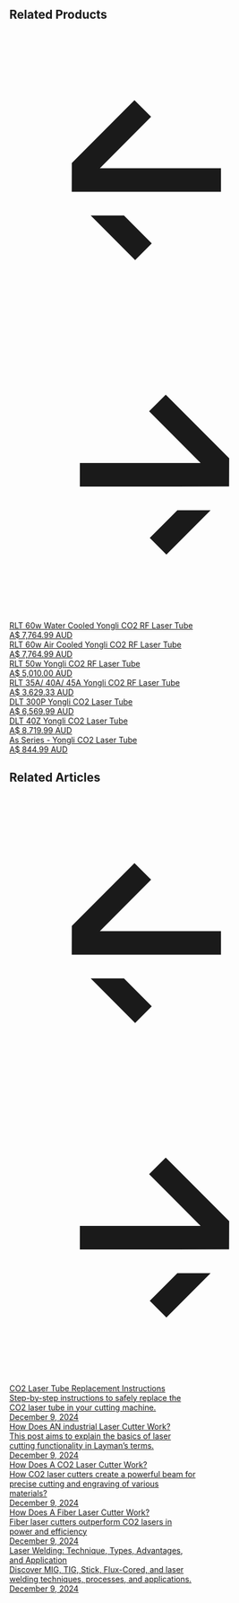<div class="section_products"><div class="main-container"><div class="swiper"><div class="blog_header"><h2 class="sections_heading">Related Products</h2><div class="arrows"><div class="prev is-products" tabindex="0" role="button" aria-label="Previous slide" aria-controls="swiper-wrapper-1dd474bae85a8bc6"><wrapper class="arrow-container"><svg xmlns="http://www.w3.org/2000/svg" width="100%" viewBox="0 0 24 25" fill="none"><path fill-rule="evenodd" clip-rule="evenodd" d="M7.70003 11.5918L12.0608 7.23111L10.6465 5.81689L5.31217 11.1513L5.3151 11.1542L5.31239 11.1544L5.30566 13.5975L7.73402 13.5946L7.73128 13.5918H18.0096V11.5918H7.70003ZM9.75084 15.6114H6.92241L10.7025 19.3915L12.1167 17.9773L9.75084 15.6114Z" fill="currentColor"></path></svg></wrapper></div><div class="next is-products" tabindex="0" role="button" aria-label="Next slide" aria-controls="swiper-wrapper-1dd474bae85a8bc6"><wrapper class="arrow-container"><svg xmlns="http://www.w3.org/2000/svg" width="100%" viewBox="0 0 24 25" fill="none"><path fill-rule="evenodd" clip-rule="evenodd" d="M13.3071 5.81689L18.7071 11.2169L18.6989 13.6125L14.0435 13.6165L6 13.6165V11.6165L16.2783 11.6165L11.8928 7.23111L13.3071 5.81689ZM14.2951 15.6309L11.9488 17.9773L13.363 19.3915L17.1236 15.6309L14.2951 15.6309Z" fill="currentColor"></path></svg></wrapper></div></div></div><div class="swiper is-products w-dyn-list swiper-initialized swiper-horizontal swiper-backface-hidden"><div role="list" class="swiper-wrapper is-products w-dyn-items" id="swiper-wrapper-1dd474bae85a8bc6" aria-live="polite"><div role="group" class="swiper-slide is-products w-dyn-item swiper-slide-active" aria-label="1 / 7" style="width: 334.333px; margin-right: 24px;" data-swiper-slide-index="0"><a href="/product/rlt-60w-water-cooled-yongli-co2-rf-laser-tube" class="product_card w-inline-block"><img data-wf-sku-bindings="%5B%7B%22from%22%3A%22f_main_image_4dr%22%2C%22to%22%3A%22src%22%7D%5D" src="https://cdn.prod.website-files.com/674563fc8e5eb676be833939/679f24ef878f40ec1164a591_3.avif" alt="" loading="lazy" sizes="100vw" srcset="https://cdn.prod.website-files.com/674563fc8e5eb676be833939/679f24ef878f40ec1164a591_3-p-500.avif 500w, https://cdn.prod.website-files.com/674563fc8e5eb676be833939/679f24ef878f40ec1164a591_3.avif 800w" class="product_card-image"><div class="product_card-bottom"><div class="w-layout-vflex product_card-names"><div class="cs_title">RLT 60w Water Cooled Yongli CO2 RF Laser Tube</div></div><div data-wf-sku-bindings="%5B%7B%22from%22%3A%22f_price_%22%2C%22to%22%3A%22innerHTML%22%7D%5D" class="nav_res-description">A$&nbsp;7,764.99&nbsp;AUD</div></div></a></div><div role="group" class="swiper-slide is-products w-dyn-item swiper-slide-next" aria-label="2 / 7" style="width: 334.333px; margin-right: 24px;" data-swiper-slide-index="1"><a href="/product/rlt-60w-air-cooled-yongli-co2-rf-laser-tube" class="product_card w-inline-block"><img data-wf-sku-bindings="%5B%7B%22from%22%3A%22f_main_image_4dr%22%2C%22to%22%3A%22src%22%7D%5D" src="https://cdn.prod.website-files.com/674563fc8e5eb676be833939/679f23c2f2d09eaa0a376796_4.avif" alt="" loading="lazy" sizes="100vw" srcset="https://cdn.prod.website-files.com/674563fc8e5eb676be833939/679f23c2f2d09eaa0a376796_4-p-500.avif 500w, https://cdn.prod.website-files.com/674563fc8e5eb676be833939/679f23c2f2d09eaa0a376796_4.avif 800w" class="product_card-image"><div class="product_card-bottom"><div class="w-layout-vflex product_card-names"><div class="cs_title">RLT 60w Air Cooled Yongli CO2 RF Laser Tube</div></div><div data-wf-sku-bindings="%5B%7B%22from%22%3A%22f_price_%22%2C%22to%22%3A%22innerHTML%22%7D%5D" class="nav_res-description">A$&nbsp;7,764.99&nbsp;AUD</div></div></a></div><div role="group" class="swiper-slide is-products w-dyn-item" aria-label="3 / 7" style="width: 334.333px; margin-right: 24px;" data-swiper-slide-index="2"><a href="/product/rlt-50w-yongli-co2-rf-laser-tube" class="product_card w-inline-block"><img data-wf-sku-bindings="%5B%7B%22from%22%3A%22f_main_image_4dr%22%2C%22to%22%3A%22src%22%7D%5D" src="https://cdn.prod.website-files.com/674563fc8e5eb676be833939/679f233014fa7564d298e420_2.avif" alt="" loading="lazy" sizes="100vw" srcset="https://cdn.prod.website-files.com/674563fc8e5eb676be833939/679f233014fa7564d298e420_2-p-500.avif 500w, https://cdn.prod.website-files.com/674563fc8e5eb676be833939/679f233014fa7564d298e420_2.avif 800w" class="product_card-image"><div class="product_card-bottom"><div class="w-layout-vflex product_card-names"><div class="cs_title">RLT 50w Yongli CO2 RF Laser Tube</div></div><div data-wf-sku-bindings="%5B%7B%22from%22%3A%22f_price_%22%2C%22to%22%3A%22innerHTML%22%7D%5D" class="nav_res-description">A$&nbsp;5,010.00&nbsp;AUD</div></div></a></div><div role="group" class="swiper-slide is-products w-dyn-item" aria-label="4 / 7" style="width: 334.333px; margin-right: 24px;" data-swiper-slide-index="3"><a href="/product/rlt-series-yongli-co2-rf-laser-tube-wf3j7" class="product_card w-inline-block"><img data-wf-sku-bindings="%5B%7B%22from%22%3A%22f_main_image_4dr%22%2C%22to%22%3A%22src%22%7D%5D" src="https://cdn.prod.website-files.com/674563fc8e5eb676be833939/679673804f5289b1ae6f5d37_22.avif" alt="" loading="lazy" sizes="100vw" srcset="https://cdn.prod.website-files.com/674563fc8e5eb676be833939/679673804f5289b1ae6f5d37_22-p-500.avif 500w, https://cdn.prod.website-files.com/674563fc8e5eb676be833939/679673804f5289b1ae6f5d37_22.avif 800w" class="product_card-image"><div class="product_card-bottom"><div class="w-layout-vflex product_card-names"><div class="cs_title">RLT 35A/ 40A/ 45A Yongli CO2 RF Laser Tube</div></div><div data-wf-sku-bindings="%5B%7B%22from%22%3A%22f_price_%22%2C%22to%22%3A%22innerHTML%22%7D%5D" class="nav_res-description">A$&nbsp;3,629.33&nbsp;AUD</div></div></a></div><div role="group" class="swiper-slide is-products w-dyn-item" aria-label="5 / 7" style="width: 334.333px; margin-right: 24px;" data-swiper-slide-index="4"><a href="/product/dlt-300p-yongli-co2-laser-tube" class="product_card w-inline-block"><img data-wf-sku-bindings="%5B%7B%22from%22%3A%22f_main_image_4dr%22%2C%22to%22%3A%22src%22%7D%5D" src="https://cdn.prod.website-files.com/674563fc8e5eb676be833939/6795bdca0cf895f2f0e75efe_%E5%90%88%E6%9D%9F300P.jpg" alt="" loading="lazy" class="product_card-image"><div class="product_card-bottom"><div class="w-layout-vflex product_card-names"><div class="cs_title">DLT 300P Yongli CO2 Laser Tube</div></div><div data-wf-sku-bindings="%5B%7B%22from%22%3A%22f_price_%22%2C%22to%22%3A%22innerHTML%22%7D%5D" class="nav_res-description">A$&nbsp;6,569.99&nbsp;AUD</div></div></a></div><div role="group" class="swiper-slide is-products w-dyn-item" aria-label="6 / 7" style="width: 334.333px; margin-right: 24px;" data-swiper-slide-index="5"><a href="/product/dlt-40z-yongli-co2-laser-tube" class="product_card w-inline-block"><img data-wf-sku-bindings="%5B%7B%22from%22%3A%22f_main_image_4dr%22%2C%22to%22%3A%22src%22%7D%5D" src="https://cdn.prod.website-files.com/674563fc8e5eb676be833939/6793e68c3da86e0720d4f89d_DLT.avif" alt="" loading="lazy" sizes="100vw" srcset="https://cdn.prod.website-files.com/674563fc8e5eb676be833939/6793e68c3da86e0720d4f89d_DLT-p-500.avif 500w, https://cdn.prod.website-files.com/674563fc8e5eb676be833939/6793e68c3da86e0720d4f89d_DLT-p-800.avif 800w, https://cdn.prod.website-files.com/674563fc8e5eb676be833939/6793e68c3da86e0720d4f89d_DLT.avif 1750w" class="product_card-image"><div class="product_card-bottom"><div class="w-layout-vflex product_card-names"><div class="cs_title">DLT 40Z Yongli CO2 Laser Tube</div></div><div data-wf-sku-bindings="%5B%7B%22from%22%3A%22f_price_%22%2C%22to%22%3A%22innerHTML%22%7D%5D" class="nav_res-description">A$&nbsp;8,719.99&nbsp;AUD</div></div></a></div><div role="group" class="swiper-slide is-products w-dyn-item" aria-label="7 / 7" style="width: 334.333px; margin-right: 24px;" data-swiper-slide-index="6"><a href="/product/as-series-yongli-co2-laser-tube" class="product_card w-inline-block"><img data-wf-sku-bindings="%5B%7B%22from%22%3A%22f_main_image_4dr%22%2C%22to%22%3A%22src%22%7D%5D" src="https://cdn.prod.website-files.com/674563fc8e5eb676be833939/6793b8e334f78fc40636c340_3.jpg" alt="" loading="lazy" class="product_card-image"><div class="product_card-bottom"><div class="w-layout-vflex product_card-names"><div class="cs_title">As Series - Yongli CO2 Laser Tube</div></div><div data-wf-sku-bindings="%5B%7B%22from%22%3A%22f_price_%22%2C%22to%22%3A%22innerHTML%22%7D%5D" class="nav_res-description">A$&nbsp;844.99&nbsp;AUD</div></div></a></div></div><span class="swiper-notification" aria-live="assertive" aria-atomic="true"></span></div></div></div></div>
<div class="section_blog"><div class="main-container"><div class="spacer-4rem"></div><div class="swiper"><div class="w-embed"><style>
/* Equal Height Fix (CSS Only) */
.swiper.is-articles {
  height: 100%; /* Ensure Swiper takes full height */
}

.swiper-wrapper.is-articles {
  display: flex; /* Keep Swiper's flex layout */
  align-items: stretch; /* Force slides to match height */
  height: 100%; /* Inherit parent height */
}

.swiper-slide.is-articles {
  height: auto; /* Allow Swiper to control height */
  display: flex; /* Enable flex for child elements */
  flex-direction: column; /* Stack card content vertically */
}

.blog_item {
  height: 100%; /* Take full slide height */
  display: flex;
  flex-direction: column;
  width: 100%; /* Ensure full width */
}

.blog_info {
  flex: 1; /* Fill remaining space */
  min-height: 0; /* Allow content compression */
  display: flex;
  flex-direction: column;
  padding: 2rem 1rem; /* Maintain your padding */
  box-sizing: border-box; /* Include padding in height */
}

.nav_res-description {
  flex: 1; /* Expand to fill space between title and date */
  min-height: 0; /* Allow text area to shrink */
}

.date {
  margin-top: auto; /* Push date to bottom */
  padding-top: 2rem; /* Add spacing above date */
}
</style></div><div class="blog_header"><h2 class="sections_heading">Related Articles</h2><div class="arrows"><div class="prev is-articles" tabindex="0" role="button" aria-label="Previous slide" aria-controls="swiper-wrapper-e38bc71010b38e82108"><wrapper class="arrow-container"><svg xmlns="http://www.w3.org/2000/svg" width="100%" viewBox="0 0 24 25" fill="none"><path fill-rule="evenodd" clip-rule="evenodd" d="M7.70003 11.5918L12.0608 7.23111L10.6465 5.81689L5.31217 11.1513L5.3151 11.1542L5.31239 11.1544L5.30566 13.5975L7.73402 13.5946L7.73128 13.5918H18.0096V11.5918H7.70003ZM9.75084 15.6114H6.92241L10.7025 19.3915L12.1167 17.9773L9.75084 15.6114Z" fill="currentColor"></path></svg></wrapper></div><div class="next is-articles" tabindex="0" role="button" aria-label="Next slide" aria-controls="swiper-wrapper-e38bc71010b38e82108"><wrapper class="arrow-container"><svg xmlns="http://www.w3.org/2000/svg" width="100%" viewBox="0 0 24 25" fill="none"><path fill-rule="evenodd" clip-rule="evenodd" d="M13.3071 5.81689L18.7071 11.2169L18.6989 13.6125L14.0435 13.6165L6 13.6165V11.6165L16.2783 11.6165L11.8928 7.23111L13.3071 5.81689ZM14.2951 15.6309L11.9488 17.9773L13.363 19.3915L17.1236 15.6309L14.2951 15.6309Z" fill="currentColor"></path></svg></wrapper></div></div></div><div class="swiper is-articles w-dyn-list swiper-initialized swiper-horizontal swiper-backface-hidden"><div role="list" class="swiper-wrapper is-articles w-dyn-items" id="swiper-wrapper-e38bc71010b38e82108" aria-live="polite"><div role="group" class="swiper-slide is-articles w-dyn-item swiper-slide-active" aria-label="1 / 5" style="width: 334.333px; margin-right: 24px;" data-swiper-slide-index="0"><a href="/post/co2-laser-tube-replacement-instructions" class="blog_item w-inline-block"><div class="blog_img"><img src="https://cdn.prod.website-files.com/674563fc8e5eb676be833939/6756175122638acab520b2db_blog5.avif" loading="eager" alt="" class="blog_image"><div class="blog_cover-overlay"></div></div><div class="blog_info"><div class="cs_title">CO2 Laser Tube Replacement Instructions</div><div class="nav_res-description">Step-by-step instructions to safely replace the CO2 laser tube in your cutting machine.</div><div class="date">December 9, 2024</div></div></a></div><div role="group" class="swiper-slide is-articles w-dyn-item swiper-slide-next" aria-label="2 / 5" style="width: 334.333px; margin-right: 24px;" data-swiper-slide-index="1"><a href="/post/how-does-an-industrial-laser-cutter-work" class="blog_item w-inline-block"><div class="blog_img"><img src="https://cdn.prod.website-files.com/674563fc8e5eb676be833939/675614ed52809136adde1c87_designer.avif" loading="eager" alt="" class="blog_image"><div class="blog_cover-overlay"></div></div><div class="blog_info"><div class="cs_title">How Does AN industrial Laser Cutter Work?</div><div class="nav_res-description">This post aims to explain the basics of laser cutting functionality in Layman’s terms.</div><div class="date">December 9, 2024</div></div></a></div><div role="group" class="swiper-slide is-articles w-dyn-item" aria-label="3 / 5" style="width: 334.333px; margin-right: 24px;" data-swiper-slide-index="2"><a href="/post/how-does-a-co2-laser-cutter-work" class="blog_item w-inline-block"><div class="blog_img"><img src="https://cdn.prod.website-files.com/674563fc8e5eb676be833939/6756125e7fa59365e248f7ca_blog3.avif" loading="eager" alt="" sizes="(max-width: 479px) 160.09375px, (max-width: 767px) 33vw, 23vw" srcset="https://cdn.prod.website-files.com/674563fc8e5eb676be833939/6756125e7fa59365e248f7ca_blog3-p-500.avif 500w, https://cdn.prod.website-files.com/674563fc8e5eb676be833939/6756125e7fa59365e248f7ca_blog3.avif 1200w" class="blog_image"><div class="blog_cover-overlay"></div></div><div class="blog_info"><div class="cs_title">How Does A CO2 Laser Cutter Work?</div><div class="nav_res-description">How CO2 laser cutters create a powerful beam for precise cutting and engraving of various materials?</div><div class="date">December 9, 2024</div></div></a></div><div role="group" class="swiper-slide is-articles w-dyn-item" aria-label="4 / 5" style="width: 334.333px; margin-right: 24px;" data-swiper-slide-index="3"><a href="/post/how-does-a-fiber-laser-cutter-work" class="blog_item w-inline-block"><div class="blog_img"><img src="https://cdn.prod.website-files.com/674563fc8e5eb676be833939/675611a12eca5a31b73a9346_blog2.avif" loading="eager" alt="" class="blog_image"><div class="blog_cover-overlay"></div></div><div class="blog_info"><div class="cs_title">How Does A Fiber Laser Cutter Work?</div><div class="nav_res-description">Fiber laser cutters outperform CO2 lasers in power and efficiency</div><div class="date">December 9, 2024</div></div></a></div><div role="group" class="swiper-slide is-articles w-dyn-item" aria-label="5 / 5" style="width: 334.333px; margin-right: 24px;" data-swiper-slide-index="4"><a href="/post/laser-welding-technique-types-advantages-and-application" class="blog_item w-inline-block"><div class="blog_img"><img src="https://cdn.prod.website-files.com/674563fc8e5eb676be833939/6755cd64ba9317ab3b9ac8fd__20241111132532-ezgif.com-webp-to-jpg-converter.avif" loading="eager" alt="" class="blog_image"><div class="blog_cover-overlay"></div></div><div class="blog_info"><div class="cs_title">Laser Welding: Technique, Types, Advantages, and Application</div><div class="nav_res-description">Discover MIG, TIG, Stick, Flux-Cored, and laser welding techniques, processes, and applications.</div><div class="date">December 9, 2024</div></div></a></div></div><span class="swiper-notification" aria-live="assertive" aria-atomic="true"></span></div></div></div></div>